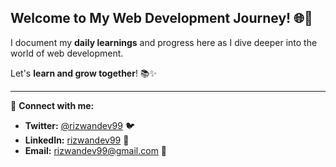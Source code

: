 ## Welcome to My Web Development Journey! 🌐🚀

I document my **daily learnings** and progress here as I dive deeper into the world of web development.

Let's **learn and grow together**! 📚✨

---

🔗 **Connect with me:**

- **Twitter:** [@rizwandev99](https://twitter.com/rizwandev99) 🐦
- **LinkedIn:** [rizwandev99](https://www.linkedin.com/in/rizwandev99/) 🔗
- **Email:** [rizwandev99@gmail.com](mailto:rizwandev99@gmail.com) 📧
